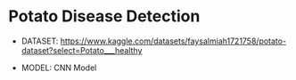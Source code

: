 # Potato Disease Detection

- DATASET:
  https://www.kaggle.com/datasets/faysalmiah1721758/potato-dataset?select=Potato___healthy

- MODEL:
  CNN Model
